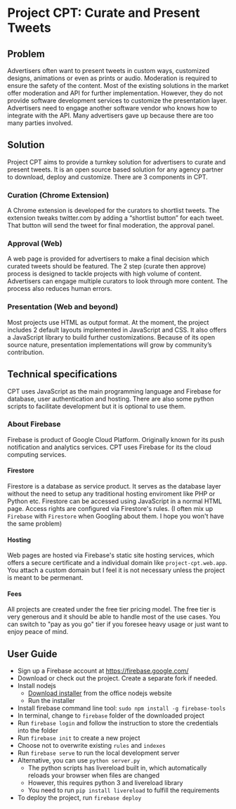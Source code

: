 # Project CPT: **C**urate and **P**resent **T**weets

## Problem

Advertisers often want to present tweets in custom ways, customized designs, animations or even as prints or audio. Moderation is required to ensure the safety of the content. Most of the existing solutions in the market offer moderation and API for further implementation. However, they do not provide software development services to customize the presentation layer. Advertisers need to engage another software vendor who knows how to integrate with the API. Many advertisers gave up because there are too many parties involved. 

## Solution
Project CPT aims to provide a turnkey solution for advertisers to curate and present tweets. It is an open source based solution for any agency partner to download, deploy and customize. There are 3 components in CPT.

### Curation (Chrome Extension)
A Chrome extension is developed for the curators to shortlist tweets. The extension tweaks twitter.com by adding a “shortlist button” for each tweet. That button will send the tweet for final moderation, the approval panel.

### Approval (Web)
A web page is provided for advertisers to make a final decision which curated tweets should be featured. The 2 step (curate then approve) process is designed to tackle projects with high volume of content. Advertisers can engage multiple curators to look through more content. The process also reduces human errors.

### Presentation (Web and beyond)
Most projects use HTML as output format. At the moment, the project includes 2 default layouts implemented in JavaScript and CSS. It also offers a JavaScript library to build further customizations. Because of its open source nature, presentation implementations will grow by community’s contribution.

## Technical specifications
CPT uses JavaScript as the main programming language and Firebase for database, user authentication and hosting. There are also some python scripts to facilitate development but it is optional to use them.

### About Firebase
Firebase is product of Google Cloud Platform. Originally known for its push notification and analytics services. CPT uses Firebase for its the cloud computing services. 

#### Firestore
Firestore is a database as service product. It serves as the database layer without the need to setup any traditional hosting enviroment like PHP or Python etc. Firestore can be accessed using JavaScript in a normal HTML page. Access rights are configured via Firestore's rules. (I often mix up `Firebase` with `Firestore` when Googling about them. I hope you won't have the same problem)

#### Hosting
Web pages are hosted via Firebase's static site hosting services, which offers a secure certificate and a individual domain like `project-cpt.web.app`. You attach a custom domain but I feel it is not necessary unless the project is meant to be permenant. 

#### Fees
All projects are created under the free tier pricing model. The free tier is very generous and it should be able to handle most of the use cases. You can switch to "pay as you go" tier if you foresee heavy usage or just want to enjoy peace of mind.  


## User Guide
* Sign up a Firebase account at https://firebase.google.com/
* Download or check out the project. Create a separate fork if needed.
* Install nodejs
  * [Download installer](https://nodejs.org/en/download/) from the office nodejs website  
  * Run the installer
* Install firebase command line tool: `sudo npm install -g firebase-tools`
* In terminal, change to `firebase` folder of the downloaded project
* Run `firebase login` and follow the instruction to store the credentials into the folder
* Run `firebase init` to create a new project
* Choose not to overwrite existing `rules` and `indexes`
* Run `firebase serve` to run the local development server
* Alternative, you can use `python server.py`
  * The python scripts has livereload built in, which automatically reloads your browser when files are changed
  * However, this requires python 3 and livereload library
  * You need to run `pip install livereload` to fulfill the requirements
* To deploy the project, run `firebase deploy`
